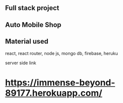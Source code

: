 ## Full stack project 
## Auto Mobile Shop
## Material used 
react, react router, node js, mongo db, firebase, heruku

server side link
# https://immense-beyond-89177.herokuapp.com/